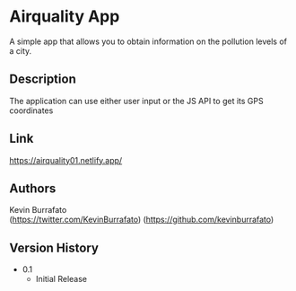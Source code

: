 # Airquality App

A simple app that allows you to obtain information on the pollution levels of a city.

## Description

The application can use either user input or the JS API to get its GPS coordinates

## Link

https://airquality01.netlify.app/

## Authors

Kevin Burrafato  
(https://twitter.com/KevinBurrafato)
(https://github.com/kevinburrafato)

## Version History

* 0.1
    * Initial Release





